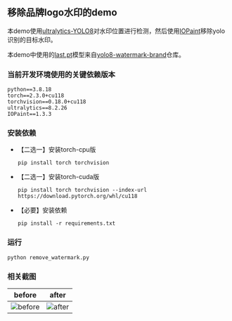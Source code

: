 ## 移除品牌logo水印的demo

本demo使用[ultralytics-YOLO8](https://github.com/ultralytics/ultralytics)对水印位置进行检测，然后使用[IOPaint](https://github.com/Sanster/IOPaint)移除yolo识别的目标水印。

本demo中使用的[last.pt](models/last.pt)模型来自[yolo8-watermark-brand](https://github.com/Samge0/yolo8-watermark-brand)仓库。


### 当前开发环境使用的关键依赖版本
```text
python==3.8.18
torch==2.3.0+cu118
torchvision==0.18.0+cu118
ultralytics==8.2.26
IOPaint==1.3.3
```


### 安装依赖
- 【二选一】安装torch-cpu版
    ```shell
    pip install torch torchvision
    ```
- 【二选一】安装torch-cuda版
    ```shell
    pip install torch torchvision --index-url https://download.pytorch.org/whl/cu118
    ```
- 【必要】安装依赖
    ```shell
    pip install -r requirements.txt
    ```


### 运行
```shell
python remove_watermark.py
```

### 相关截图

|before|after|
|:--------:|:--------:|
|![before](https://github.com/Samge0/yolo8-plus-iopaint/assets/17336101/801bdcef-88d7-449d-a48a-428e117b58ab)|![after](https://github.com/Samge0/yolo8-plus-iopaint/assets/17336101/a465b913-4aa1-4c04-a12b-c0211d47b6bc)|